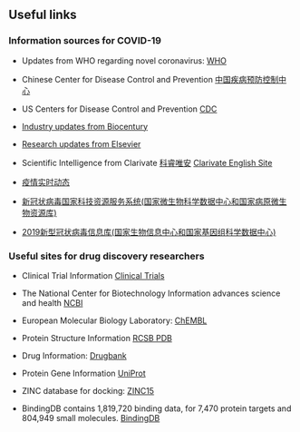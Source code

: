 ## Useful links

### Information sources for COVID-19 

 * Updates from WHO regarding novel coronavirus: [WHO](https://www.who.int/emergencies/diseases/novel-coronavirus-2019)
 
 * Chinese Center for Disease Control and Prevention [中国疾病预防控制中心](http://www.chinacdc.cn/)
 
 * US Centers for Disease Control and Prevention [CDC](https://www.cdc.gov/coronavirus/2019-ncov/index.html)
 
 * [Industry updates from Biocentury](https://www.biocentury.com/coronavirus)

 * [Research updates from Elsevier](https://www.elsevier.com/connect/coronavirus-information-center)
 
 * Scientific Intelligence from Clarivate 
 [科睿唯安](http://clarivate.com.cn/coronavirus-resources/)
 [Clarivate English Site](https://clarivate.com/coronavirus-resources/)
  
 * [疫情实时动态](https://ncov.dxy.cn/ncovh5/view/pneumonia?scene=2&clicktime=1579579384&enterid=1579579384&from=timeline&isappinstalled=0)
 
 * [新冠状病毒国家科技资源服务系统(国家微生物科学数据中心和国家病原微生物资源库)](http://nmdc.cn/#/nCoV)
 
 * [2019新型冠状病毒信息库(国家生物信息中心和国家基因组科学数据中心)](https://bigd.big.ac.cn/ncov)
 
 
 ### Useful sites for drug discovery researchers 
 
 * Clinical Trial Information [Clinical Trials](https://clinicaltrials.gov/)
  
 * The National Center for Biotechnology Information advances science and health [NCBI](https://ncbi.nlm.nih.gov/)
 
 * European Molecular Biology Laboratory: [ChEMBL](https://www.ebi.ac.uk/chembl/)
  
 * Protein Structure Information [RCSB PDB](https://www.rcsb.org)
 
 * Drug Information: [Drugbank](https://www.drugbank.ca/)
 
 * Protein Gene Information [UniProt](https://www.uniprot.org/)
 
 * ZINC database for docking: [ZINC15](http://zinc15.docking.org/) 
 
 * BindingDB contains 1,819,720 binding data, for 7,470 protein targets and 804,949 small molecules. [BindingDB](https://www.bindingdb.org/bind/index.jsp)


